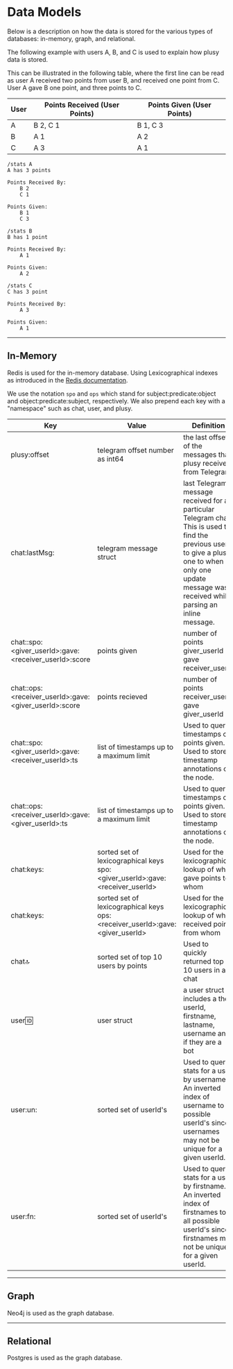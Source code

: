 # Data Models

Below is a description on how the data is stored for the various types of databases: in-memory, graph, and relational. 

The following example with users A, B, and C is used to explain how plusy data is stored.

This can be illustrated in the following table, where the first line can be read as user A received two points from user B, and received one point from C.
User A gave B one point, and three points to C.

| User | Points Received (User Points) | Points Given (User Points) |
|------|-------------------------------|--------------------------------|
|A     | B 2, C 1                      | B 1, C 3                       |
|B     | A 1                           | A 2                            |
|C     | A 3                           | A 1                            |


```
/stats A
A has 3 points

Points Received By:
    B 2
    C 1

Points Given:
    B 1
    C 3

```

```
/stats B
B has 1 point

Points Received By:
    A 1

Points Given:
    A 2 
```

```
/stats C 
C has 3 point

Points Received By:
    A 3
    
Points Given:
    A 1
```

---

## In-Memory

Redis is used for the in-memory database. Using Lexicographical indexes as introduced in the [Redis documentation](https://redis.io/topics/indexes).

We use the notation `spo` and `ops` which stand for subject:predicate:object and object:predicate:subject, respectively.
We also prepend each key with a "namespace" such as chat, user, and plusy.
 

| Key | Value | Definition |
|-----|-------|------------|
| plusy:offset | telegram offset number as int64 | the last offset of the messages that plusy received from Telegram. |
| chat:lastMsg:<chatId> | telegram message struct | last Telegram message received for a particular Telegram chat. This is used to find the previous user to give a plus one to when only one update message was received while  parsing an inline message. |
| chat:<chatId>:spo:<giver_userId>:gave:<receiver_userId>:score | points given | number of points giver_userId gave receiver_userId |
| chat:<chatId>:ops:<receiver_userId>:gave:<giver_userId>:score | points recieved | number of points receiver_userId gave giver_userId | 
| chat:<chatId>:spo:<giver_userId>:gave:<receiver_userId>:ts | list of timestamps up to a maximum limit | Used to query timestamps of points given. Used to store timestamp annotations on the node. |
| chat:<chatId>:ops:<receiver_userId>:gave:<giver_userId>:ts | list of timestamps up to a maximum limit | Used to query timestamps of points given. Used to store timestamp annotations on the node. |
| chat:keys:<chatId> | sorted set of lexicographical keys spo:<giver_userId>:gave:<receiver_userId> | Used for the lexicographical lookup of who gave points to whom |
| chat:keys:<chatId> | sorted set of lexicographical keys ops:<receiver_userId>:gave:<giver_userId> | Used for the lexicographical lookup of who received points from whom | |
| chat:top:<chatId> | sorted set of top 10 users by points  | Used to quickly returned top 10 users in a chat |
| user:id:<userId> | user struct | a user struct includes a the userId, firstname, lastname, username and if they are a bot |
| user:un:<username> | sorted set of userId's | Used to query stats for a user by username. An inverted index of username to all possible userId's since usernames may not be unique for a given userId. |
| user:fn:<firstname> | sorted set of userId's | Used to query stats for a user by firstname. An inverted index of firstnames to all possible userId's since firstnames may not be unique for a given userId. |


---

## Graph

Neo4j is used as the graph database.


---

## Relational

Postgres is used as the graph database.



